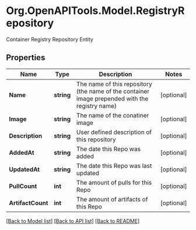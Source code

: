 # Org.OpenAPITools.Model.RegistryRepository
Container Registry Repository Entity

## Properties

Name | Type | Description | Notes
------------ | ------------- | ------------- | -------------
**Name** | **string** | The name of this repository (the name of the container image prepended with the registry name) | [optional] 
**Image** | **string** | The name of the conatiner image | [optional] 
**Description** | **string** | User defined description of this repository | [optional] 
**AddedAt** | **string** | The date this Repo was added | [optional] 
**UpdatedAt** | **string** | The date this Repo was last updated | [optional] 
**PullCount** | **int** | The amount of pulls for this Repo | [optional] 
**ArtifactCount** | **int** | The amount of artifacts of this Repo | [optional] 

[[Back to Model list]](../README.md#documentation-for-models) [[Back to API list]](../README.md#documentation-for-api-endpoints) [[Back to README]](../README.md)

